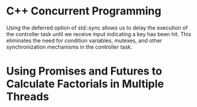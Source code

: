 # C++ Concurrent Programming
Using the deferred option of std::sync allows us to delay the execution of the controller task until we receive input indicating a key has been hit. 
This eliminates the need for condition variables, mutexes, and other synchronization mechanisms in the controller task.
# Using Promises and Futures to Calculate Factorials in Multiple Threads
